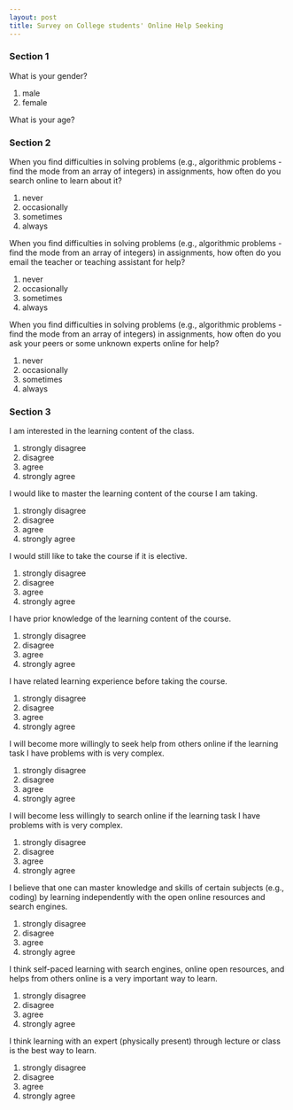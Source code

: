 ```yaml
---
layout: post
title: Survey on College students' Online Help Seeking
---
```


### Section 1

What is your gender?

1. male
2. female

What is your age?

### Section 2

When you find difficulties in solving problems (e.g., algorithmic problems - find the mode from an array of integers) in assignments, how often do you search online to learn about it?

1. never
2. occasionally
3. sometimes
4. always

When you find difficulties in solving problems (e.g., algorithmic problems - find the mode from an array of integers) in assignments, how often do you email the teacher or teaching assistant for help?

1. never
2. occasionally
3. sometimes
4. always

When you find difficulties in solving problems (e.g., algorithmic problems - find the mode from an array of integers) in assignments, how often do you ask your peers or some unknown experts online for help?

1. never
2. occasionally
3. sometimes
4. always

### Section 3

I am interested in the learning content of the class.

1. strongly disagree
2. disagree
3. agree
4. strongly agree

I would like to master the learning content of the course I am taking.

1. strongly disagree
2. disagree
3. agree
4. strongly agree

I would still like to take the course if it is elective.

1. strongly disagree
2. disagree
3. agree
4. strongly agree

I have prior knowledge of the learning content of the course.

1. strongly disagree
2. disagree
3. agree
4. strongly agree

I have related learning experience before taking the course.

1. strongly disagree
2. disagree
3. agree
4. strongly agree

I will become more willingly to seek help from others online if the learning task I have problems with is very complex.

1. strongly disagree
2. disagree
3. agree
4. strongly agree

I will become less willingly to search online if the learning task I have problems with is very complex.

1. strongly disagree
2. disagree
3. agree
4. strongly agree

I believe that one can master knowledge and skills of certain subjects (e.g., coding) by learning independently with the open online resources and search engines.

1. strongly disagree
2. disagree
3. agree
4. strongly agree

I think self-paced learning with search engines, online open resources, and helps from others online is a very important way to learn.

1. strongly disagree
2. disagree
3. agree
4. strongly agree

I think learning with an expert (physically present) through lecture or class is the best way to learn.

1. strongly disagree
2. disagree
3. agree
4. strongly agree